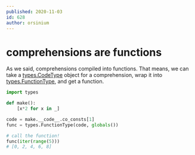 ```yaml
---
published: 2020-11-03
id: 628
author: orsinium
---
```


# comprehensions are functions

As we said, comprehensions compiled into functions. That means, we can take a [types.CodeType](https://docs.python.org/3.8/library/types.html#types.CodeType) object for a comprehension, wrap it into [types.FunctionType](https://docs.python.org/3.8/library/types.html#types.FunctionType), and get a function.

```python
import types

def make():
    [x*2 for x in _]

code = make.__code__.co_consts[1]
func = types.FunctionType(code, globals())

# call the function!
func(iter(range(5)))
# [0, 2, 4, 6, 8]
```
